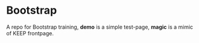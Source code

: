 # Bootstrap
A repo for Bootstrap training, <b>demo</b> is a simple test-page, <b>magic</b> is a mimic of KEEP frontpage.
